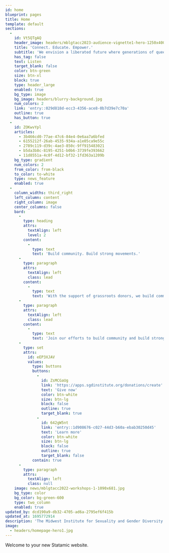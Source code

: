 ```yaml
---
id: home
blueprint: pages
title: Home
template: default
sections:
  -
    id: Vt5QTgAQ
    header_image: headers/mblgtacc2023-audience-vignette1-hero-1250x400.jpg
    title: 'Connect. Educate. Empower.'
    subtitle: 'We envision a liberated future where generations of queer and trans people live in abundance and their joy, knowledge, and experience guide our shared existence.'
    has_tag: false
    text: Listen
    target_blank: false
    color: btn-green
    size: btn-xl
    block: true
    type: header_large
    enabled: true
    bg_type: image
    bg_image: headers/blurry-background.jpg
    num_colors: 2
    link: 'entry::029d818d-ecc3-4356-ace8-0b7d39e7c70a'
    outline: true
    has_button: true
  -
    id: ZOKwvYpl
    articles:
      - 3b466cd0-77ae-47c6-84e4-0e6aa7a6bfed
      - 6155212f-26ab-4535-934a-a1e05ca9e55c
      - 2789c119-d39c-4ae3-850c-9ff915483021
      - b5da3b8c-8195-4251-b0b6-3739fe393662
      - 11d8551a-4c0f-4d12-bf32-1fd363a1209b
    bg_type: gradient
    num_colors: 2
    from_color: from-black
    to_color: to-white
    type: news_feature
    enabled: true
  -
    column_widths: third_right
    left_column: content
    right_column: image
    center_columns: false
    bard:
      -
        type: heading
        attrs:
          textAlign: left
          level: 2
        content:
          -
            type: text
            text: 'Build community. Build strong movements.'
      -
        type: paragraph
        attrs:
          textAlign: left
          class: lead
        content:
          -
            type: text
            text: 'With the support of grassroots donors, we build community among queer and trans youth, expand knowledge of sexuality and gender, and create lasting change across the Midwest.'
      -
        type: paragraph
        attrs:
          textAlign: left
          class: lead
        content:
          -
            type: text
            text: 'Join our efforts to build community and build strong movements—make a gift now.'
      -
        type: set
        attrs:
          id: eEP3XJAV
          values:
            type: buttons
            buttons:
              -
                id: ZsMCGaUg
                link: 'https://apps.sgdinstitute.org/donations/create'
                text: 'Give now'
                color: btn-white
                size: btn-lg
                block: false
                outline: true
                target_blank: true
              -
                id: 642gW5nt
                link: 'entry::1d908676-c027-44d3-b60a-ebab30250d45'
                text: 'Learn more'
                color: btn-white
                size: btn-lg
                block: false
                outline: true
                target_blank: false
            contain: true
      -
        type: paragraph
        attrs:
          textAlign: left
          class: null
    image: news/mblgtacc2022-workshops-1-1090x681.jpg
    bg_type: color
    bg_color: bg-green-600
    type: two_column
    enabled: true
updated_by: dcd190a9-db32-4705-ad6a-2795ef6f415b
updated_at: 1695772914
description: 'The Midwest Institute for Sexuality and Gender Diversity envisions a liberated future where generations of queer and trans people live in abundance and their joy, knowledge, and experience guide our shared existence.'
image:
  - headers/homepage-hero1.jpg
---
```

Welcome to your new Statamic website.
